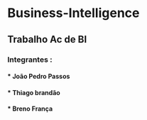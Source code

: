 # Business-Intelligence

## Trabalho Ac de BI
### Integrantes :
#### * João Pedro Passos
#### * Thiago brandão
#### * Breno França
